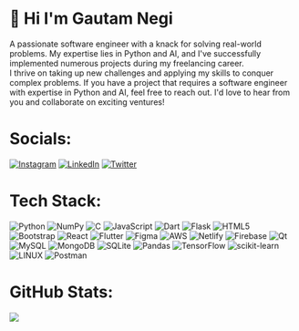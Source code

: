 # 👋 Hi I'm Gautam Negi
A passionate software engineer with a knack for solving real-world problems. My expertise lies in Python and AI, and I've successfully implemented numerous projects during my freelancing career.<br>I thrive on taking up new challenges and applying my skills to conquer complex problems. If you have a project that requires a software engineer with expertise in Python and AI, feel free to reach out. I'd love to hear from you and collaborate on exciting ventures! 


# Socials:
[![Instagram](https://img.shields.io/badge/Instagram-%23E4405F.svg?logo=Instagram&logoColor=white)](https://instagram.com/_gautam_negi) [![LinkedIn](https://img.shields.io/badge/LinkedIn-%230077B5.svg?logo=linkedin&logoColor=white)](https://linkedin.com/in/gautam-negi-b74040218) [![Twitter](https://img.shields.io/badge/Twitter-%231DA1F2.svg?logo=Twitter&logoColor=white)](https://twitter.com/gautam94710215) 

# Tech Stack:

![Python](https://img.shields.io/badge/python-3670A0?style=flat-square&logo=python&logoColor=ffdd54)
![NumPy](https://img.shields.io/badge/numpy-%23013243.svg?style=flat-square&logo=numpy&logoColor=white)
![C](https://img.shields.io/badge/c-%2300599C.svg?style=flat-square&logo=c&logoColor=white)
![JavaScript](https://img.shields.io/badge/javascript-%23323330.svg?style=flat-square&logo=javascript&logoColor=%23F7DF1E)
![Dart](https://img.shields.io/badge/dart-%230175C2.svg?style=flat-square&logo=dart&logoColor=white)
![Flask](https://img.shields.io/badge/flask-%23000.svg?style=flat-square&logo=flask&logoColor=white)
![HTML5](https://img.shields.io/badge/html5-%23E34F26.svg?style=flat-square&logo=html5&logoColor=white)
![Bootstrap](https://img.shields.io/badge/bootstrap-%23563D7C.svg?style=flat-square&logo=bootstrap&logoColor=white)
![React](https://img.shields.io/badge/react-%2320232a.svg?style=flat-square&logo=react&logoColor=%2361DAFB)
![Flutter](https://img.shields.io/badge/Flutter-%2302569B.svg?style=flat-square&logo=Flutter&logoColor=white)
![Figma](https://img.shields.io/badge/figma-%23F24E1E.svg?style=flat-square&logo=figma&logoColor=white)
![AWS](https://img.shields.io/badge/AWS-%23FF9900.svg?style=flat-square&logo=amazon-aws&logoColor=white)
![Netlify](https://img.shields.io/badge/netlify-%23000000.svg?style=flat-square&logo=netlify&logoColor=#00C7B7)
![Firebase](https://img.shields.io/badge/firebase-%23039BE5.svg?style=flat-square&logo=firebase)
![Qt](https://img.shields.io/badge/Qt-%23217346.svg?style=flat-square&logo=Qt&logoColor=white)
![MySQL](https://img.shields.io/badge/mysql-%2300f.svg?style=flat-square&logo=mysql&logoColor=white)
![MongoDB](https://img.shields.io/badge/MongoDB-%234ea94b.svg?style=flat-square&logo=mongodb&logoColor=white)
![SQLite](https://img.shields.io/badge/sqlite-%2307405e.svg?style=flat-square&logo=sqlite&logoColor=white)
![Pandas](https://img.shields.io/badge/pandas-%23150458.svg?style=flat-square&logo=pandas&logoColor=white)
![TensorFlow](https://img.shields.io/badge/TensorFlow-%23FF6F00.svg?style=flat-square&logo=TensorFlow&logoColor=white)
![scikit-learn](https://img.shields.io/badge/scikit--learn-%23F7931E.svg?style=flat-square&logo=scikit-learn&logoColor=white)
![LINUX](https://img.shields.io/badge/Linux-FCC624?style=flat-square&logo=linux&logoColor=black)
![Postman](https://img.shields.io/badge/Postman-FF6C37?style=flat-square&logo=postman&logoColor=white)



# GitHub Stats:
![](https://github-readme-streak-stats.herokuapp.com/?user=gautam132002&theme=dracula&hide_border=true)<br/>


